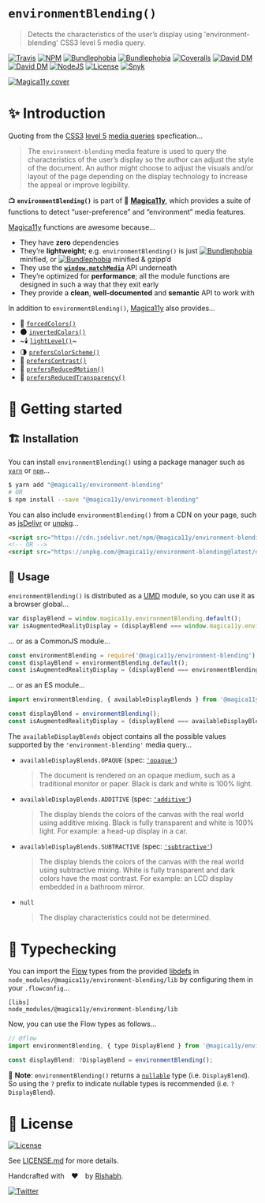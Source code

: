 `environmentBlending()`
========================
> Detects the characteristics of the user’s display using 'environment-blending' CSS3 level 5 media query.

[![Travis](https://img.shields.io/travis/com/magica11y/environment-blending.svg?style=for-the-badge)](https://app.travis-ci.com/github/magica11y/environment-blending)
[![NPM](https://img.shields.io/npm/v/@magica11y/environment-blending.svg?style=for-the-badge "NPM")](https://www.npmjs.com/package/@magica11y/environment-blending)
[![Bundlephobia](https://img.shields.io/bundlephobia/min/@magica11y/environment-blending.svg?style=for-the-badge "Bundle size (minified)")](https://bundlephobia.com/result?p=@magica11y/environment-blending)
[![Bundlephobia](https://img.shields.io/bundlephobia/minzip/@magica11y/environment-blending.svg?style=for-the-badge "Bundle size (minified+gzipped)")](https://bundlephobia.com/result?p=@magica11y/environment-blending)
[![Coveralls](https://img.shields.io/coveralls/github/magica11y/environment-blending.svg?style=for-the-badge "Test coverage status")](https://coveralls.io/github/magica11y/environment-blending)
[![David DM](https://img.shields.io/david/magica11y/environment-blending.svg?style=for-the-badge "Dependencies")](https://david-dm.org/magica11y/environment-blending)
[![David DM](https://img.shields.io/david/dev/magica11y/environment-blending.svg?style=for-the-badge "Dev Dependencies")](https://david-dm.org/magica11y/environment-blending?type=dev)
[![NodeJS](https://img.shields.io/node/v/@magica11y/environment-blending.svg?style=for-the-badge "Node engine")](https://www.npmjs.com/package/@magica11y/environment-blending)
[![License](https://img.shields.io/github/license/magica11y/environment-blending.svg?style=for-the-badge "MIT license")](LICENSE.md)
[![Snyk](https://img.shields.io/snyk/vulnerabilities/github/magica11y/environment-blending?style=for-the-badge "Snyk vulnerabilities status")](https://snyk.io/test/github/magica11y/environment-blending?targetFile=package.json)

[![Magica11y cover](https://cdn.jsdelivr.net/gh/magica11y/cauldron@1.0.7/assets/Magica11y-cover.jpg "Magica11y cover")](https://magica11y.github.io)


# :sparkles: Introduction

Quoting from the [CSS3](https://developer.mozilla.org/en-US/docs/Web/CSS/CSS3) [level 5](https://www.w3.org/TR/mediaqueries-5/)
[media queries](https://developer.mozilla.org/en-US/docs/Web/CSS/Media_Queries) specfication…

> The `environment-blending` media feature is used to query the characteristics of the user’s display so the author can adjust the style of the document. An author might choose to adjust the visuals and/or layout of the page depending on the display technology to increase the appeal or improve legibility.

:tv: **`environmentBlending()`** is part of :crystal_ball: [**Magica11y**](https://magica11y.github.io), which provides a suite of functions to detect “user-preference” and “environment” media features.

[Magica11y](https://magica11y.github.io) functions are awesome because…
  * They have **zero** dependencies
  * They’re **lightweight**; e.g. `environmentBlending()` is just [![Bundlephobia](https://img.shields.io/bundlephobia/min/@magica11y/environment-blending.svg?style=flat-square&label "Bundle size (minified)")](https://bundlephobia.com/result?p=@magica11y/environment-blending) minified, or [![Bundlephobia](https://img.shields.io/bundlephobia/minzip/@magica11y/environment-blending.svg?style=flat-square&label "Bundle size (minified+gzipped)")](https://bundlephobia.com/result?p=@magica11y/environment-blending) minified & gzipp’d
  * They use the **[`window.matchMedia`](https://developer.mozilla.org/docs/Web/API/Window/matchMedia)** API underneath
  * They’re optimized for **performance**; all the module functions are designed in such a way that they exit early
  * They provide a **clean**, **well-documented** and **semantic** API to work with

In addition to `environmentBlending()`, [Magica11y](https://magica11y.github.io) also provides…

  * :art: [`forcedColors()`](https://github.com/magica11y/forced-colors)
  * :new_moon: [`invertedColors()`](https://github.com/magica11y/inverted-colors)
  * ~:candle: [`lightLevel()`](https://github.com/magica11y/light-level)~
  * :last_quarter_moon: [`prefersColorScheme()`](https://github.com/magica11y/prefers-color-scheme)
  * :high_brightness: [`prefersContrast()`](https://github.com/magica11y/prefers-contrast)
  * :roller_coaster: [`prefersReducedMotion()`](https://github.com/magica11y/prefers-reduced-motion)
  * :gem: [`prefersReducedTransparency()`](https://github.com/magica11y/prefers-reduced-transparency)

# :rocket: Getting started

## :building_construction: Installation

You can install `environmentBlending()` using a package manager such as [`yarn`](https://yarnpkg.com/en/package/@magica11y/environment-blending) or [`npm`](https://www.npmjs.com/package/@magica11y/environment-blending)…

```sh
$ yarn add "@magica11y/environment-blending"
# OR
$ npm install --save "@magica11y/environment-blending"
```

You can also include `environmentBlending()` from a CDN on your page, such as [jsDelivr](https://www.jsdelivr.com/package/npm/@magica11y/environment-blending) or [unpkg](https://unpkg.com/@magica11y/environment-blending)…

```html
<script src="https://cdn.jsdelivr.net/npm/@magica11y/environment-blending@latest/dist/magica11y.environmentBlending.min.js"></script>
<!-- OR -->
<script src="https://unpkg.com/@magica11y/environment-blending@latest/dist/magica11y.environmentBlending.js"></script>
```

## :game_die: Usage

`environmentBlending()` is distributed as a [UMD](https://github.com/umdjs/umd) module, so you can use it as a browser global…

```js
var displayBlend = window.magica11y.environmentBlending.default();
var isAugmentedRealityDisplay = (displayBlend === window.magica11y.environmentBlending.availableDisplayBlends.ADDITIVE);
```

… or as a CommonJS module…

```js
const environmentBlending = require('@magica11y/environment-blending');
const displayBlend = environmentBlending.default();
const isAugmentedRealityDisplay = (displayBlend === environmentBlending.availableDisplayBlends.ADDITIVE);
```

… or as an ES module…

```js
import environmentBlending, { availableDisplayBlends } from '@magica11y/environmentBlending';

const displayBlend = environmentBlending();
const isAugmentedRealityDisplay = (displayBlend === availableDisplayBlends.ADDITIVE);
```

The `availableDisplayBlends` object contains all the possible values supported by the `'environment-blending'` media query…

* `availableDisplayBlends.OPAQUE` (spec: [`'opaque'`](https://www.w3.org/TR/mediaqueries-5/#valdef-media-environment-blending-opaque))
  > The document is rendered on an opaque medium, such as a traditional monitor or paper. Black is dark and white is 100% light.
* `availableDisplayBlends.ADDITIVE` (spec: [`'additive'`](https://www.w3.org/TR/mediaqueries-5/#valdef-media-environment-blending-additive))
  > The display blends the colors of the canvas with the real world using additive mixing. Black is fully transparent and white is 100% light. For example: a head-up display in a car.
* `availableDisplayBlends.SUBTRACTIVE` (spec: [`'subtractive'`](https://www.w3.org/TR/mediaqueries-5/#valdef-media-environment-blending-subtractive))
  > The display blends the colors of the canvas with the real world using subtractive mixing. White is fully transparent and dark colors have the most contrast. For example: an LCD display embedded in a bathroom mirror.
* `null`
  > The display characteristics could not be determined.


# :checkered_flag: Typechecking

You can import the [Flow](https://flow.org) types from the provided [libdefs](https://flow.org/en/docs/libdefs)
in `node_modules/@magica11y/environment-blending/lib` by configuring them in your `.flowconfig`…

```
[libs]
node_modules/@magica11y/environment-blending/lib
```

Now, you can use the Flow types as follows…

```js
// @flow
import environmentBlending, { type DisplayBlend } from '@magica11y/environment-blending';

const displayBlend: ?DisplayBlend = environmentBlending();
```

:tophat: **Note**: `environmentBlending()` returns a [`nullable`](https://flow.org/en/docs/types/primitives/#toc-null-and-void)
type (i.e. `DisplayBlend`). So using the `?` prefix to indicate nullable types is recommended (i.e. `?DisplayBlend`).


# :scroll: License

[![License](https://img.shields.io/github/license/magica11y/magica11y.svg?style=for-the-badge "MIT license")](LICENSE.md)

See [LICENSE.md](LICENSE.md) for more details.

Handcrafted with :heart: by [Rishabh](https://rishabh.ink).

[![Twitter](https://img.shields.io/twitter/follow/rishabh_ink.svg?style=social)](https://twitter.com/rishabh_ink)

